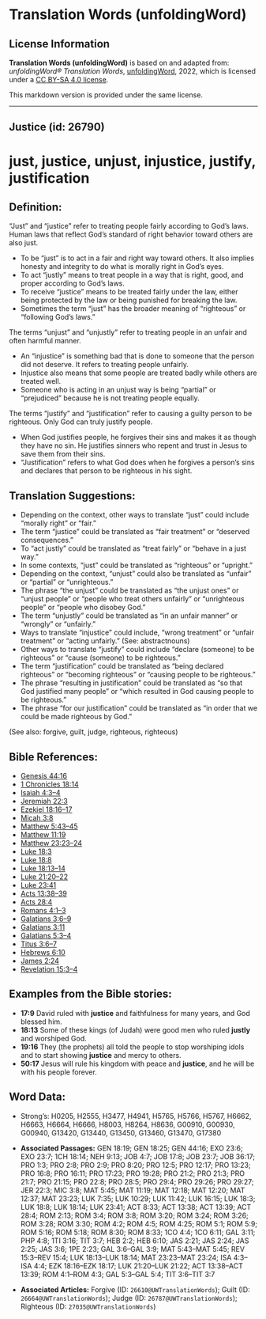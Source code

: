 # Translation Words (unfoldingWord)

## License Information

**Translation Words (unfoldingWord)** is based on and adapted from: _unfoldingWord® Translation Words_, [unfoldingWord](https://unfoldingword.org/utw), 2022, which is licensed under a [CC BY-SA 4.0 license](https://creativecommons.org/licenses/by-sa/4.0/legalcode.en).

This markdown version is provided under the same license.



--------------------------------

## Justice (id: 26790)

just, justice, unjust, injustice, justify, justification
========================================================

Definition:
-----------

“Just” and “justice” refer to treating people fairly according to God’s laws. Human laws that reflect God’s standard of right behavior toward others are also just.

* To be “just” is to act in a fair and right way toward others. It also implies honesty and integrity to do what is morally right in God’s eyes.
* To act “justly” means to treat people in a way that is right, good, and proper according to God’s laws.
* To receive “justice” means to be treated fairly under the law, either being protected by the law or being punished for breaking the law.
* Sometimes the term “just” has the broader meaning of “righteous” or “following God’s laws.”

The terms “unjust” and “unjustly” refer to treating people in an unfair and often harmful manner.

* An “injustice” is something bad that is done to someone that the person did not deserve. It refers to treating people unfairly.
* Injustice also means that some people are treated badly while others are treated well.
* Someone who is acting in an unjust way is being “partial” or “prejudiced” because he is not treating people equally.

The terms “justify” and “justification” refer to causing a guilty person to be righteous. Only God can truly justify people.

* When God justifies people, he forgives their sins and makes it as though they have no sin. He justifies sinners who repent and trust in Jesus to save them from their sins.
* “Justification” refers to what God does when he forgives a person’s sins and declares that person to be righteous in his sight.

Translation Suggestions:
------------------------

* Depending on the context, other ways to translate “just” could include “morally right” or “fair.”
* The term “justice” could be translated as “fair treatment” or “deserved consequences.”
* To “act justly” could be translated as “treat fairly” or “behave in a just way.”
* In some contexts, “just” could be translated as “righteous” or “upright.”
* Depending on the context, “unjust” could also be translated as “unfair” or “partial” or “unrighteous.”
* The phrase “the unjust” could be translated as “the unjust ones” or “unjust people” or “people who treat others unfairly” or “unrighteous people” or “people who disobey God.”
* The term “unjustly” could be translated as “in an unfair manner” or “wrongly” or “unfairly.”
* Ways to translate “injustice” could include, “wrong treatment” or “unfair treatment” or “acting unfairly.” (See: abstractnouns)
* Other ways to translate “justify” could include “declare (someone) to be righteous” or “cause (someone) to be righteous.”
* The term “justification” could be translated as “being declared righteous” or “becoming righteous” or “causing people to be righteous.”
* The phrase “resulting in justification” could be translated as “so that God justified many people” or “which resulted in God causing people to be righteous.”
* The phrase “for our justification” could be translated as “in order that we could be made righteous by God.”

(See also: forgive, guilt, judge, righteous, righteous)

Bible References:
-----------------

* [Genesis 44:16](https://ref.ly/Gen44:16)
* [1 Chronicles 18:14](https://ref.ly/1Chr18:14)
* [Isaiah 4:3–4](https://ref.ly/Isa4:3-Isa4:4)
* [Jeremiah 22:3](https://ref.ly/Jer22:3)
* [Ezekiel 18:16–17](https://ref.ly/Ezek18:16-Ezek18:17)
* [Micah 3:8](https://ref.ly/Mic3:8)
* [Matthew 5:43–45](https://ref.ly/Matt5:43-Matt5:45)
* [Matthew 11:19](https://ref.ly/Matt11:19)
* [Matthew 23:23–24](https://ref.ly/Matt23:23-Matt23:24)
* [Luke 18:3](https://ref.ly/Luke18:3)
* [Luke 18:8](https://ref.ly/Luke18:8)
* [Luke 18:13–14](https://ref.ly/Luke18:13-Luke18:14)
* [Luke 21:20–22](https://ref.ly/Luke21:20-Luke21:22)
* [Luke 23:41](https://ref.ly/Luke23:41)
* [Acts 13:38–39](https://ref.ly/Acts13:38-Acts13:39)
* [Acts 28:4](https://ref.ly/Acts28:4)
* [Romans 4:1–3](https://ref.ly/Rom4:1-Rom4:3)
* [Galatians 3:6–9](https://ref.ly/Gal3:6-Gal3:9)
* [Galatians 3:11](https://ref.ly/Gal3:11)
* [Galatians 5:3–4](https://ref.ly/Gal5:3-Gal5:4)
* [Titus 3:6–7](https://ref.ly/Titus3:6-Titus3:7)
* [Hebrews 6:10](https://ref.ly/Heb6:10)
* [James 2:24](https://ref.ly/Jas2:24)
* [Revelation 15:3–4](https://ref.ly/Rev15:3-Rev15:4)

Examples from the Bible stories:
--------------------------------

* **17:9** David ruled with **justice** and faithfulness for many years, and God blessed him.
* **18:13** Some of these kings (of Judah) were good men who ruled **justly** and worshiped God.
* **19:16** They (the prophets) all told the people to stop worshiping idols and to start showing **justice** and mercy to others.
* **50:17** Jesus will rule his kingdom with peace and **justice**, and he will be with his people forever.

Word Data:
----------

* Strong’s: H0205, H2555, H3477, H4941, H5765, H5766, H5767, H6662, H6663, H6664, H6666, H8003, H8264, H8636, G00910, G00930, G00940, G13420, G13440, G13450, G13460, G13470, G17380

* **Associated Passages:** GEN 18:19; GEN 18:25; GEN 44:16; EXO 23:6; EXO 23:7; 1CH 18:14; NEH 9:13; JOB 4:7; JOB 17:8; JOB 23:7; JOB 36:17; PRO 1:3; PRO 2:8; PRO 2:9; PRO 8:20; PRO 12:5; PRO 12:17; PRO 13:23; PRO 16:8; PRO 16:11; PRO 17:23; PRO 19:28; PRO 21:2; PRO 21:3; PRO 21:7; PRO 21:15; PRO 22:8; PRO 28:5; PRO 29:4; PRO 29:26; PRO 29:27; JER 22:3; MIC 3:8; MAT 5:45; MAT 11:19; MAT 12:18; MAT 12:20; MAT 12:37; MAT 23:23; LUK 7:35; LUK 10:29; LUK 11:42; LUK 16:15; LUK 18:3; LUK 18:8; LUK 18:14; LUK 23:41; ACT 8:33; ACT 13:38; ACT 13:39; ACT 28:4; ROM 2:13; ROM 3:4; ROM 3:8; ROM 3:20; ROM 3:24; ROM 3:26; ROM 3:28; ROM 3:30; ROM 4:2; ROM 4:5; ROM 4:25; ROM 5:1; ROM 5:9; ROM 5:16; ROM 5:18; ROM 8:30; ROM 8:33; 1CO 4:4; 1CO 6:11; GAL 3:11; PHP 4:8; 1TI 3:16; TIT 3:7; HEB 2:2; HEB 6:10; JAS 2:21; JAS 2:24; JAS 2:25; JAS 3:6; 1PE 2:23; GAL 3:6–GAL 3:9; MAT 5:43–MAT 5:45; REV 15:3–REV 15:4; LUK 18:13–LUK 18:14; MAT 23:23–MAT 23:24; ISA 4:3–ISA 4:4; EZK 18:16–EZK 18:17; LUK 21:20–LUK 21:22; ACT 13:38–ACT 13:39; ROM 4:1–ROM 4:3; GAL 5:3–GAL 5:4; TIT 3:6–TIT 3:7
* **Associated Articles:** Forgive (ID: `26610@UWTranslationWords`); Guilt (ID: `26664@UWTranslationWords`); Judge (ID: `26787@UWTranslationWords`); Righteous (ID: `27035@UWTranslationWords`)

